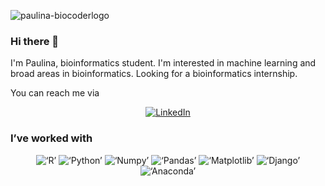 ![paulina-biocoderlogo](https://github.com/paulina-biocoder/paulina-biocoder/assets/117985065/c2ca1208-63b9-427c-8d2b-801ea89951b2)

<p align='center'>

### Hi there 👋

I'm Paulina, bioinformatics student. I'm interested in machine learning and broad areas in bioinformatics. Looking for a bioinformatics internship.


You can reach me via
<p align='center'>
  <a href='https://www.linkedin.com/in/paulina-kusztelak-ab5074239/'><img src='https://img.shields.io/badge/linkedin-%230077B5.svg?style=for-the-badge&logo=linkedin&logoColor=white' alt='LinkedIn'></a>
</a>
</p>

</p>

<h3 align>I’ve worked with</h3>
<p align='center' > 
  <img src ='https://img.shields.io/badge/r-%23276DC3.svg?style=for-the-badge&logo=r&logoColor=white' alt = ‘R’>
  <img src ='https://img.shields.io/badge/python-3670A0?style=for-the-badge&logo=python&logoColor=ffdd54' alt = ‘Python’>
  <img src ='https://img.shields.io/badge/numpy-%23013243.svg?style=for-the-badge&logo=numpy&logoColor=white' alt = ‘Numpy’>
  <img src ='https://img.shields.io/badge/pandas-%23150458.svg?style=for-the-badge&logo=pandas&logoColor=white' alt = ‘Pandas’>
  <img src ='https://img.shields.io/badge/Matplotlib-%23ffffff.svg?style=for-the-badge&logo=Matplotlib&logoColor=black' alt = ‘Matplotlib’>
    <img src ='https://img.shields.io/badge/django-%23092E20.svg?style=for-the-badge&logo=django&logoColor=white' alt = ‘Django’>
<img src ='https://img.shields.io/badge/Anaconda-%2344A833.svg?style=for-the-badge&logo=anaconda&logoColor=white' alt = ‘Anaconda’>
</p>

